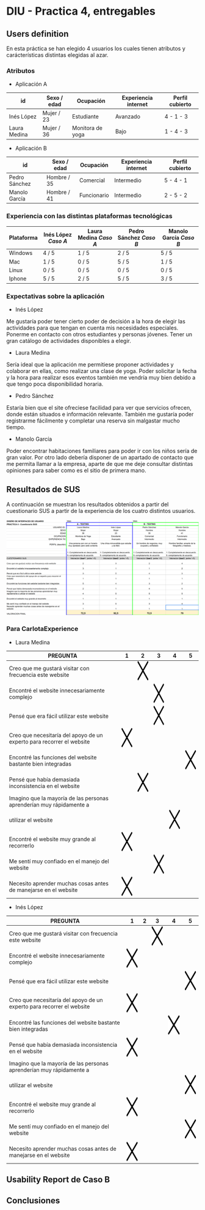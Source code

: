 # DIU - Practica 4, entregables


## Users definition

En esta práctica se han elegido 4 usuarios los cuales tienen atributos y carácterísticas distintas elegidas al azar. 

### Atributos

- Aplicación A

| id | Sexo / edad | Ocupación | Experiencia internet | Perfil cubierto |
|----|------|--------------|-------------|-----|
| Inés López | Mujer / 23 | Estudiante | Avanzado | 4 - 1 - 3 |
| Laura Medina | Mujer / 36 | Monitora de yoga | Bajo | 1 - 4 - 3 |

- Aplicación B

| id | Sexo / edad | Ocupación | Experiencia internet | Perfil cubierto |
|----|------|--------------|-------------|-----|
| Pedro Sánchez | Hombre / 35 | Comercial | Intermedio | 5 - 4 - 1 |
| Manolo García | Hombre / 41 | Funcionario | Intermedio | 2 - 5 - 2 |

### Experiencia con las distintas plataformas tecnológicas

| Plataforma | Inés López *Caso A* | Laura Medina *Caso A* | Pedro Sánchez *Caso B* | Manolo García *Caso B* |
|----|------|--------------|-------------|-------------|
| Windows | 4 / 5 | 1 / 5 | 2 / 5 | 5 / 5 |
| Mac | 1 / 5 | 0 / 5 | 5 / 5 | 1 / 5 |
| Linux | 0 / 5 | 0 / 5 | 0 / 5 | 0 / 5 |
| Iphone | 5 / 5 | 2 / 5 | 5 / 5 | 3 / 5 |

### Expectativas sobre la aplicación

- Inés López

Me gustaría poder tener cierto poder de decisión a la hora de elegir las actividades para que tengan en cuenta mis necesidades especiales. Ponerme en contacto con otros estudiantes y personas jóvenes. Tener un gran catálogo de actividades disponibles a elegir.

- Laura Medina

Sería ideal que la aplicación me permitiese proponer actividades y colaborar en ellas, como realizar una clase de yoga. Poder solicitar la fecha y la hora para realizar esos eventos también me vendría muy bien debido a que tengo poca disponibilidad horaria.

- Pedro Sánchez

Estaría bien que el site ofreciese facilidad para ver que servicios ofrecen, donde están situados e información relevante. También me gustaría poder registrarme fácilmente y completar una reserva sin malgastar mucho tiempo.

- Manolo García

Poder encontrar habitaciones familiares para poder ir con los niños sería de gran valor. Por otro lado debería disponer de un apartado de contacto que me permita llamar a la empresa, aparte de que me deje consultar distintas opiniones para saber como es el sitio de primera mano. 

## Resultados de SUS 

A continuación se muestran los resultados obtenidos a partir del cuestionario SUS a partir de la experiencia de los cuatro distintos usuarios.

<img src="../img/resultados-sus.png"/>

### Para CarlotaExperience

- Laura Medina

| PREGUNTA | 1 | 2 | 3 | 4 | 5 |
|---|---|---|---|---|---|
| Creo que me gustará visitar con frecuencia este website |  | <img src="../img/close.png" width="50" height="50"/> |  |  |  |
| Encontré el website innecesariamente complejo |  |  | <img src="../img/close.png" width="50" height="50"/> |  |  |
| Pensé que era fácil utilizar este website |  |  | <img src="../img/close.png" width="50" height="50"/> |  |  |
| Creo que necesitaría del apoyo de un experto para recorrer el website | <img src="../img/close.png" width="50" height="50"/> |  |  |  |  |
| Encontré las funciones del website bastante bien integradas |  |  |  |  | <img src="../img/close.png" width="50" height="50"/> |
| Pensé que había demasiada inconsistencia en el website |  | <img src="../img/close.png" width="50" height="50"/> |  |  |  |
| Imagino que la mayoría de las personas aprenderían muy rápidamente a
utilizar el website |  |  |  | <img src="../img/close.png" width="50" height="50"/> |  |
| Encontré el website muy grande al recorrerlo | <img src="../img/close.png" width="50" height="50"/> |  |  |  |  |
| Me sentí muy confiado en el manejo del website |  |  | <img src="../img/close.png" width="50" height="50"/> |  |  |
| Necesito aprender muchas cosas antes de manejarse en el website | <img src="../img/close.png" width="50" height="50"/> |  |  |  |  |

- Inés López

| PREGUNTA | 1 | 2 | 3 | 4 | 5 |
|---|---|---|---|---|---|
| Creo que me gustará visitar con frecuencia este website |  |  | <img src="../img/close.png" width="50" height="50"/> |  |  |
| Encontré el website innecesariamente complejo | <img src="../img/close.png" width="50" height="50"/> |  |  |  |  |
| Pensé que era fácil utilizar este website |  |  |  |  | <img src="../img/close.png" width="50" height="50"/> |
| Creo que necesitaría del apoyo de un experto para recorrer el website | <img src="../img/close.png" width="50" height="50"/> |  |  |  |  |
| Encontré las funciones del website bastante bien integradas |  |  |  | <img src="../img/close.png" width="50" height="50"/> |  |
| Pensé que había demasiada inconsistencia en el website | <img src="../img/close.png" width="50" height="50"/> |  |  |  |  |
| Imagino que la mayoría de las personas aprenderían muy rápidamente a
utilizar el website |  |  |  |  | <img src="../img/close.png" width="50" height="50"/> |
| Encontré el website muy grande al recorrerlo | <img src="../img/close.png" width="50" height="50"/> |  |  |  |  |
| Me sentí muy confiado en el manejo del website |  |  |  |  | <img src="../img/close.png" width="50" height="50"/> |
| Necesito aprender muchas cosas antes de manejarse en el website | <img src="../img/close.png" width="50" height="50"/> |  |  |  |  |

## Usability Report de Caso B



## Conclusiones
